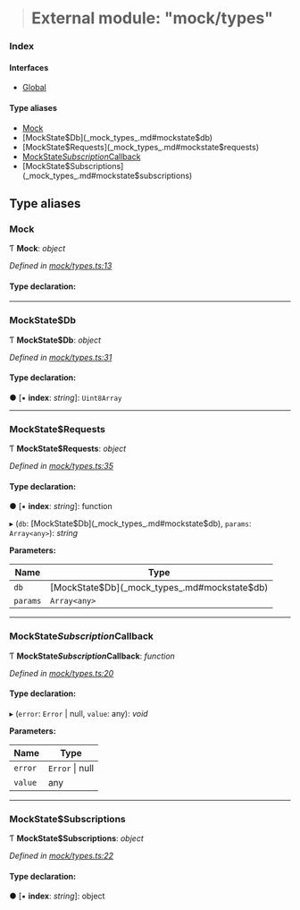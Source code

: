 > # External module: "mock/types"

### Index

#### Interfaces

* [Global](../interfaces/_mock_types_.global.md)

#### Type aliases

* [Mock](_mock_types_.md#mock)
* [MockState$Db](_mock_types_.md#mockstate$db)
* [MockState$Requests](_mock_types_.md#mockstate$requests)
* [MockState$Subscription$Callback](_mock_types_.md#mockstate$subscription$callback)
* [MockState$Subscriptions](_mock_types_.md#mockstate$subscriptions)

## Type aliases

###  Mock

Ƭ **Mock**: *object*

*Defined in [mock/types.ts:13](https://github.com/polkadot-js/api/blob/557699e/packages/rpc-provider/src/mock/types.ts#L13)*

#### Type declaration:

___

###  MockState$Db

Ƭ **MockState$Db**: *object*

*Defined in [mock/types.ts:31](https://github.com/polkadot-js/api/blob/557699e/packages/rpc-provider/src/mock/types.ts#L31)*

#### Type declaration:

● \[▪ **index**: *string*\]: `Uint8Array`

___

###  MockState$Requests

Ƭ **MockState$Requests**: *object*

*Defined in [mock/types.ts:35](https://github.com/polkadot-js/api/blob/557699e/packages/rpc-provider/src/mock/types.ts#L35)*

#### Type declaration:

● \[▪ **index**: *string*\]: function

▸ (`db`: [MockState$Db](_mock_types_.md#mockstate$db), `params`: `Array<any>`): *string*

**Parameters:**

Name | Type |
------ | ------ |
`db` | [MockState$Db](_mock_types_.md#mockstate$db) |
`params` | `Array<any>` |

___

###  MockState$Subscription$Callback

Ƭ **MockState$Subscription$Callback**: *function*

*Defined in [mock/types.ts:20](https://github.com/polkadot-js/api/blob/557699e/packages/rpc-provider/src/mock/types.ts#L20)*

#### Type declaration:

▸ (`error`: `Error` | null, `value`: any): *void*

**Parameters:**

Name | Type |
------ | ------ |
`error` | `Error` \| null |
`value` | any |

___

###  MockState$Subscriptions

Ƭ **MockState$Subscriptions**: *object*

*Defined in [mock/types.ts:22](https://github.com/polkadot-js/api/blob/557699e/packages/rpc-provider/src/mock/types.ts#L22)*

#### Type declaration:

● \[▪ **index**: *string*\]: object